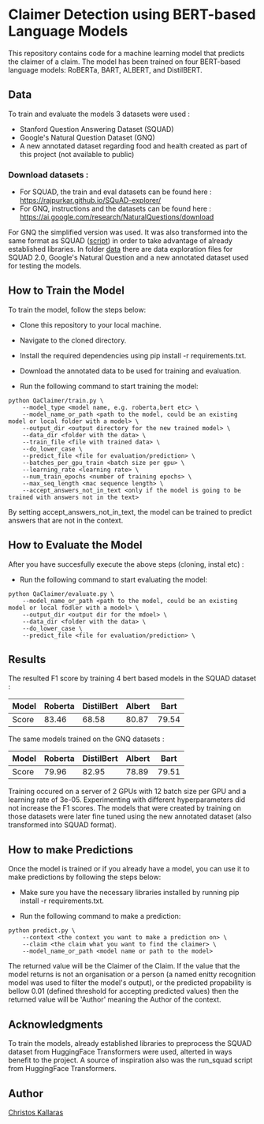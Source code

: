 # Claimer Detection using BERT-based Language Models

This repository contains code for a machine learning model that predicts the claimer of a claim. The model has been trained on four BERT-based language models: RoBERTa, BART, ALBERT, and DistilBERT.


## Data
To train and evaluate the models 3 datasets were used :
 - Stanford Question Answering Dataset (SQUAD)
 - Google's Natural Question Dataset (GNQ)
 - A new annotated dataset regarding food and health created as part of this project (not available to public)
 
### Download datasets :
 - For SQUAD, the train and eval datasets can be found here : https://rajpurkar.github.io/SQuAD-explorer/
 - For GNQ, instructions and the datasets can be found here : https://ai.google.com/research/NaturalQuestions/download 
 
For GNQ the simplified version was used. It was also transformed into the same format as SQUAD ([script](https://github.com/chriskal96/claimer-detection/blob/main/data/convert_gnq_to_squad.py)) in order to take advantage of already established libraries.
In folder [data](https://github.com/chriskal96/claimer-detection/tree/main/data) there are data exploration files for SQUAD 2.0, Google's Natural Question and a new annotated dataset used for testing the models.


## How to Train the Model
To train the model, follow the steps below:

- Clone this repository to your local machine.

- Navigate to the cloned directory.

- Install the required dependencies using pip install -r requirements.txt.

- Download the annotated data to be used for training and evaluation.

- Run the following command to start training the model:
```
python QaClaimer/train.py \
    --model_type <model name, e.g. roberta,bert etc> \
    --model_name_or_path <path to the model, could be an existing model or local folder with a model> \
    --output_dir <output directory for the new trained model> \
    --data_dir <folder with the data> \
    --train_file <file with trained data> \
    --do_lower_case \
    --predict_file <file for evaluation/prediction> \
    --batches_per_gpu_train <batch size per gpu> \
    --learning_rate <learning rate> \
    --num_train_epochs <number of training epochs> \
    --max_seq_length <mac sequence length> \
    --accept_answers_not_in_text <only if the model is going to be trained with answers not in the text>
   ```
 By setting accept_answers_not_in_text, the model can be trained to predict answers that are not in the context.
 
## How to Evaluate the Model

After you have succesfully execute the above steps (cloning, instal etc) :

- Run the following command to start evaluating the model:

```
python QaClaimer/evaluate.py \
    --model_name_or_path <path to the model, could be an existing model or local fodler with a model> \
    --output_dir <output dir for the mdoel> \
    --data_dir <folder with the data> \
    --do_lower_case \
    --predict_file <file for evaluation/prediction> \
```

## Results

The resulted F1 score by training 4 bert based models in the SQUAD dataset :

| Model   | Roberta | DistilBert | Albert | Bart   |
|---------|--------|------------|--------|--------|
| Score   | 83.46  | 68.58      | 80.87  | 79.54  |
 
The same models trained on the GNQ datasets :

| Model   | Roberta | DistilBert | Albert | Bart   |
|---------|--------|------------|--------|--------|
| Score   | 79.96  | 82.95      | 78.89  | 79.51  |

Training occured on a server of 2 GPUs with 12 batch size per GPU and a learning rate of 3e-05.
Experimenting with different hyperparameters did not increase the F1 scores.
The models that were created by training on those datasets were later fine tuned using the new annotated dataset (also transformed into SQUAD format).

## How to make Predictions
Once the model is trained or if you already have a model, you can use it to make predictions by following the steps below:
- Make sure you have the necessary libraries installed by running pip install -r requirements.txt.

- Run the following command to make a prediction:
```
python predict.py \
    --context <the context you want to make a prediction on> \
    --claim <the claim what you want to find the claimer> \
    --model_name_or_path <model name or path to the model>
```

The returned value will be the Claimer of the Claim. If the value that the model returns is not an organisation or a person (a named enitty recognition model was used to filter the model's output), or the predicted propability is bellow 0.01 (defined threshold for accepting predicted values) then the returned value will be 'Author' meaning the Author of the context.

## Acknowledgments

To train the models, already established libraries to preprocess the SQUAD dataset from HuggingFace Transformers were used, alterted in ways benefit to the project. A source of inspiration also was the run_squad script from HuggingFace Transformers.

## Author
<a href="https://github.com/chriskal96">Christos Kallaras</a><br/>
